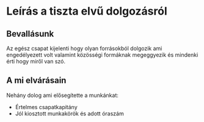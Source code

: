 # Leírás a tiszta elvű dolgozásról

## Bevallásunk

Az egész csapat kijelenti hogy olyan forrásokból dolgozik ami engedélyezett volt
valamint közösségi formáknak megeggyezik és mindenki érti hogy miről van szó.

## A mi elvárásain

Nehány dolog ami elősegítette a munkánkat:

* Értelmes csapatkapitány
* Jól kiosztott munkakörök és adott óraszám
